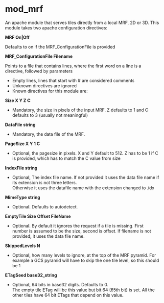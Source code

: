 # mod_mrf

An apache module that serves tiles directly from a local MRF, 2D or 3D. 
This module takes two apache configuration directives:

 **MRF On|Off**
 
 Defaults to on if the MRF_ConfigurationFile is provided

 **MRF_ConfigurationFile  Filename**

 Points to a file that contains lines, where the first word on a line is a directive, followed by parameters
 - Empty lines, lines that start with # are considered comments
 - Unknown directives are ignored
 - Known directives for this module are:

  **Size X Y Z C**
  - Mandatory, the size in pixels of the input MRF.  Z defaults to 1 and C defaults to 3 (usually not meaningful)

  **DataFile string**
  - Mandatory, the data file of the MRF.
  
  **PageSize X Y 1 C**
  - Optional, the pagesize in pixels.  X and Y default to 512. Z has to be 1 if C is provided, which has to match the C value from size

  **IndexFile string**
  - Optional, The index file name.
  If not provided it uses the data file name if its extension is not three letters.  
  Otherwise it uses the datafile name with the extension changed to .idx
 
  **MimeType string**
  - Optional.  Defaults to autodetect.

  **EmptyTile Size Offset FileName**
  - Optional.  By default it ignores the request if a tile is missing.
  First number is assumed to be the size, second is offset.
  If filename is not provided, it uses the data file name.

  **SkippedLevels N**
  - Optional, how many levels to ignore, at the top of the MRF pyramid.
  For example a GCS pyramid will have to skip the one tile level, so this should be 1
 
  **ETagSeed base32_string**
  - Optional, 64 bits in base32 digits.  Defaults to 0.  
  The empty tile ETag will be this value but bit 64 (65th bit) is set. All the other tiles
  have 64 bit ETags that depend on this value.
 
